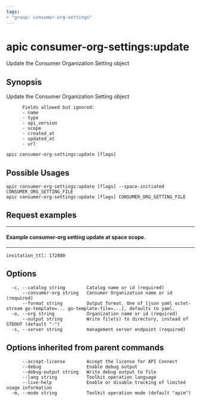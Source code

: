 ```yaml
---
tags:
- "group: consumer-org-settings"
---
```

# apic consumer-org-settings:update

Update the Consumer Organization Setting object

## Synopsis

Update the Consumer Organization Setting object
          
          Fields allowed but ignored:
          - name
          - type
          - api_version
          - scope
          - created_at
          - updated_at
          - url

```
apic consumer-org-settings:update [flags]
```

## Possible Usages

```
apic consumer-org-settings:update [flags] --space-initiated CONSUMER_ORG_SETTING_FILE
apic consumer-org-settings:update [flags] CONSUMER_ORG_SETTING_FILE
```

## Request examples

--------------------------------------------------------
#### Example consumer-org setting update at space scope.
--------------------------------------------------------

```
invitation_ttl: 172800
```

## Options

```
  -c, --catalog string        Catalog name or id (required)
      --consumer-org string   Consumer Organization name or id (required)
      --format string         Output format. One of [json yaml octet-stream go-template=... go-template-file=...], defaults to yaml.
  -o, --org string            Organization name or id (required)
      --output string         Write file(s) to directory, instead of STDOUT (default "-")
  -s, --server string         management server endpoint (required)
```

## Options inherited from parent commands

```
      --accept-license        Accept the license for API Connect
      --debug                 Enable debug output
      --debug-output string   Write debug output to file
      --lang string           Toolkit operation language
      --live-help             Enable or disable tracking of limited usage information
  -m, --mode string           Toolkit operation mode (default "apim")
```
